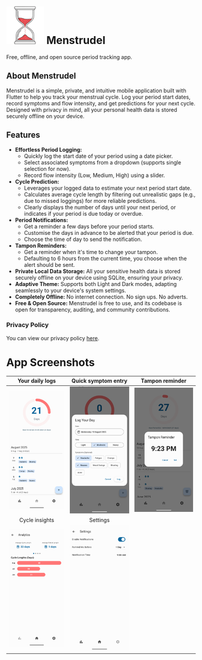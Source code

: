 # <img src="icon/Menstrudle_cropped.png" alt="Menstrudel App Icon" width="100"> Menstrudel 

Free, offline, and open source period tracking app.

## About Menstrudel

Menstrudel is a simple, private, and intuitive mobile application built with Flutter to help you track your menstrual cycle. Log your period start dates, record symptoms and flow intensity, and get predictions for your next cycle. Designed with privacy in mind, all your personal health data is stored securely offline on your device.

## Features

* **Effortless Period Logging:**
    * Quickly log the start date of your period using a date picker.
    * Select associated symptoms from a dropdown (supports single selection for now).
    * Record flow intensity (Low, Medium, High) using a slider.
* **Cycle Prediction:**
    * Leverages your logged data to estimate your next period start date.
    * Calculates average cycle length by filtering out unrealistic gaps (e.g., due to missed loggings) for more reliable predictions.
    * Clearly displays the number of days until your next period, or indicates if your period is due today or overdue.
* **Period Notifications:**
    * Get a reminder a few days before your period starts.
    * Customise the days in advance to be alerted that your period is due.
    * Choose the time of day to send the notification.
* **Tampon Reminders:**
    * Get a reminder when it's time to change your tampon.
    * Defaulting to 6 hours from the current time, you choose when the alert should be sent.
* **Private Local Data Storage:** All your sensitive health data is stored securely offline on your device using SQLite, ensuring your privacy.
* **Adaptive Theme:** Supports both Light and Dark modes, adapting seamlessly to your device's system settings.
* **Completely Offline:** No internet connection. No sign ups. No adverts.
* **Free & Open Source:** Menstrudel is free to use, and its codebase is open for transparency, auditing, and community contributions.

### Privacy Policy

You can view our privacy policy [here](/docs/PRIVACY.md).

# App Screenshots

| Your daily logs |  Quick symptom entry | Tampon reminder |
| :---: | :---: | :---: |
| ![Log View](screenshots/v2.0.0/android/home.png) | ![Symptom Entry Dialog](screenshots/v2.0.0/android/log.png) | ![Symptom Entry Dialog](screenshots/v2.0.0/android/reminder.png) |
| Cycle insights | Settings |  |
![Analytics View](screenshots/v2.0.0/android/analytics.png) | ![Symptom Entry Dialog](screenshots/v2.0.0/android/settings.png) |  |
